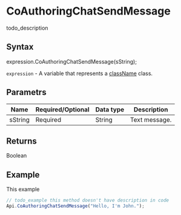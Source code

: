 # CoAuthoringChatSendMessage

todo_description

## Syntax

expression.CoAuthoringChatSendMessage(sString);

`expression` - A variable that represents a [className](../classLink.md) class.

## Parametrs

| **Name** | **Required/Optional** | **Data type** | **Description** |
| ------------- | ------------- | ------------- | ------------- |
| sString | Required | String | Text message. |

## Returns

Boolean

## Example

This example

```javascript
// todo_example this method doesn't have description in code
Api.CoAuthoringChatSendMessage("Hello, I'm John.");
```